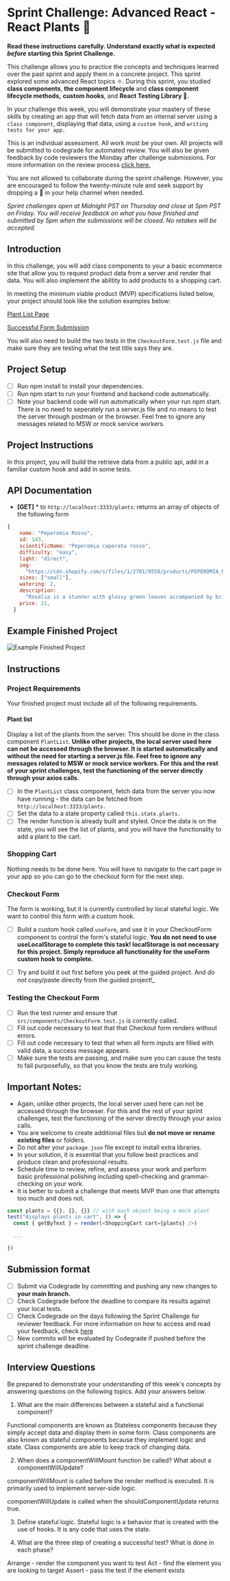 # Sprint Challenge: Advanced React - React Plants 🌿

**Read these instructions carefully. Understand exactly what is expected _before_ starting this Sprint Challenge.**

This challenge allows you to practice the concepts and techniques learned over the past sprint and apply them in a concrete project. This sprint explored some advanced React topics ⚛️. During this sprint, you studied **class components**, **the component lifecycle** and **class component lifecycle methods,** **custom hooks**, and **React Testing Library 🐙.**

In your challenge this week, you will demonstrate your mastery of these skills by creating an app that will fetch data from an internal server using a `class component`, displaying that data, using a `custom hook`, and `writing tests for your app.`

This is an individual assessment. All work must be your own. All projects will be submitted to codegrade for automated review. You will also be given feedback by code reviewers the Monday after challenge submissions. For more information on the review process [click here.](https://www.notion.so/lambdaschool/How-to-View-Feedback-in-CodeGrade-c5147cee220c4044a25de28bcb6bb54a)

You are not allowed to collaborate during the sprint challenge. However, you are encouraged to follow the twenty-minute rule and seek support by dropping a :wave: in your help channel when needed.

_Sprint challenges open at Midnight PST on Thursday and close at 5pm PST on Friday. You will receive feedback on what you have finished and submitted by 5pm when the submissions will be closed. No retakes will be accepted._

## Introduction

In this challenge, you will add class components to your a basic ecommerce site that allow you to request product data from a server and render that data. You will also implement the ablitity to add products to a shopping cart.

In meeting the minimum viable product (MVP) specifications listed below, your project should look like the solution examples below:

[Plant List Page](https://tk-assets.lambdaschool.com/88008802-846c-46bb-8cf8-11ace219e2bf_ScreenShot2020-04-30at12.39.22PM.png)

[Successful Form Submission](https://tk-assets.lambdaschool.com/90ebefd4-ee0f-4b1c-884c-1336ce87441d_ScreenShot2020-04-30at12.40.56PM.png)

You will also need to build the two tests in the `CheckoutForm.test.js` file and make sure they are testing what the test title says they are.

## Project Setup

- [ ] Run npm install to install your dependencies.
- [ ] Run npm start to run your frontend and backend code automatically.
- [ ] Note your backend code will run automatically when your run npm start. There is no need to seperately run a server.js file and no means to test the server through postman or the browser. Feel free to ignore any messages related to MSW or mock service workers.

## Project Instructions

In this project, you will build the retrieve data from a public api, add in a familiar custom hook and add in some tests.

## API Documentation

- **[GET]** \* to `http://localhost:3333/plants`: returns an array of objects of the following form

```js
{
    name: "Peperomia Rosso",
    id: 143,
    scientificName: "Peperomia caperata rosso",
    difficulty: "easy",
    light: "direct",
    img:
      "https://cdn.shopify.com/s/files/1/2781/9558/products/PEPEROMIA_ROSSO-1_800x.png?v=1587156590",
    sizes: ["small"],
    watering: 2,
    description:
      "Rosalia is a stunner with glossy green leaves accompanied by bright red undersides. Her oval shaped leaves are deeply grooved, adding depth to her figure. Flower spikes will appear with bright light, adding even more character to this absolute beaut.",
    price: 21,
  }
```

## Example Finished Project

![Example Finished Project](./project_example.gif)

## Instructions

### Project Requirements

Your finished project must include all of the following requirements.

#### Plant list

Display a list of the plants from the server. This should be done in the class component `PlantList`. **Unlike other projects, the local server used here can not be accessed through the browser. It is started automatically and without the need for starting a server.js file. Feel free to ignore any messages related to MSW or mock service workers. For this and the rest of your sprint challenges, test the functioning of the server directly through your axios calls.**

- [ ] In the `PlantList` class component, fetch data from the server you now have running - the data can be fetched from `http://localhost:3333/plants.`
- [ ] Set the data to a state property called `this.state.plants.`
- [ ] The render function is already built and styled. Once the data is on the state, you will see the list of plants, and you will have the functionality to add a plant to the cart.

### Shopping Cart

Nothing needs to be done here. You _will_ have to navigate to the cart page in your app so you can go to the checkout form for the next step.

### Checkout Form

The form is working, but it is currently controlled by local stateful logic. We want to control this form with a custom hook.

- [ ] Build a custom hook called `useForm`, and use it in your CheckoutForm component to control the form's stateful logic. **You do not need to use useLocalStorage to complete this task! localStorage is not necessary for this project. Simply reproduce all functionality for the useForm custom hook to complete.**

- [ ] Try and build it out first before you peek at the guided project. And _do not_ copy/paste directly from the guided project!\_

### Testing the Checkout Form

- [ ] Run the test runner and ensure that `src/components/CheckoutForm.test.js` is correctly called.
- [ ] Fill out code necessary to test that that Checkout form renders without errors.
- [ ] Fill out code necessary to test that when all form inputs are filled with valid data, a success message appears.
- [ ] Make sure the tests are passing, and make sure you can cause the tests to fail purposefully, so that you know the tests are truly working.

## Important Notes:

- Again, unlike other projects, the local server used here can not be accessed through the browser. For this and the rest of your sprint challenges, test the functioning of the server directly through your axios calls.
- You are welcome to create additional files but **do not move or rename existing files** or folders.
- Do not alter your `package.json` file except to install extra libraries.
- In your solution, it is essential that you follow best practices and produce clean and professional results.
- Schedule time to review, refine, and assess your work and perform basic professional polishing including spell-checking and grammar-checking on your work.
- It is better to submit a challenge that meets MVP than one that attempts too much and does not.

```js
const plants = {{}, {}, {}} // with each object being a mock plant
test("displays plants in cart", () => {
  const { getByText } = render(<ShoppingCart cart={plants} />)

  ...

})
```

## Submission format

- [ ] Submit via Codegrade by committing and pushing any new changes to **your main branch.**
- [ ] Check Codegrade before the deadline to compare its results against your local tests.
- [ ] Check Codegrade on the days following the Sprint Challenge for reviewer feedback. For more information on how to access and read your feedback, check [here](https://www.notion.so/lambdaschool/How-to-View-Feedback-in-CodeGrade-c5147cee220c4044a25de28bcb6bb54a)
- [ ] New commits will be evaluated by Codegrade if pushed before the sprint challenge deadline.

## Interview Questions

Be prepared to demonstrate your understanding of this week's concepts by answering questions on the following topics. Add your answers below.

1. What are the main differences between a stateful and a functional component?

Functional components are known as Stateless components because they simply accept data and display them in some form. Class components are also known as stateful components because they implement logic and state. Class components are able to keep track of changing data.

2. When does a componentWillMount function be called? What about a componentWillUpdate?

componentWillMount is called before the render method is executed. It is primarily used to implement server-side logic.

componentWillUpdate is called when the shouldComponentUpdate returns true.

3. Define stateful logic.
   Stateful logic is a behavior that is created with the use of hooks. It is any code that uses the state.

4. What are the three step of creating a successful test? What is done in each phase?

Arrange - render the component you want to test
Act - find the element you are looking to target
Assert - pass the test if the element exists
